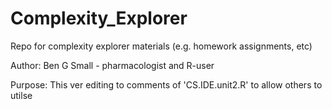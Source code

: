 # Complexity_Explorer
Repo for complexity explorer materials (e.g. homework assignments, etc)

Author: Ben G Small - pharmacologist and R-user

Purpose: This ver editing to comments of 'CS.IDE.unit2.R' to allow others to utilse
